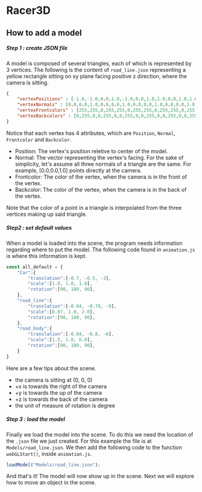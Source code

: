 # Racer3D
## How to add a model
##### Step 1 : create JSON file
A model is composed of several triangles, each of which is represented by 3 vertices. The following is the content of `road_line.json` representing a yellow rectangle sitting on xy plane facing positive z direction, where the camera is sitting. 
```json
{
	"vertexPositions" : [-1.0,-1.0,0.0,1.0,-1.0,0.0,1.0,1.0,0.0,1.0,1.0,0.0,-1.0,1.0,0.0,-1.0,-1.0,0.0],
	"vertexNormals" : [0.0,0.0,1.0,0.0,0.0,1.0,0.0,0.0,1.0,0.0,0.0,1.0,0.0,0.0,1.0,0.0,0.0,1.0],
	"vertexFrontcolors" : [255,255,0,255,255,0,255,255,0,255,255,0,255,255,0,255,255,0],
	"vertexBackcolors" : [0,255,0,0,255,0,0,255,0,0,255,0,0,255,0,0,255,0]
}
```
Notice that each vertex has 4 attributes, which are `Position`, `Normal`, `Frontcolor` and `Backcolor`.
- Position: The vertex's position reletive to center of the model.
- Normal: The vector representing the vertex's facing. For the sake of simplicity, let's assume all three normals of a triangle are the same. For example, [0.0,0.0,1.0] points directly at the camera.
- Frontcolor: The color of the vertex, when the camera is in the front of the vertex. 
- Backcolor: The color of the vertex, when the camera is in the back of the vertex.

Note that the color of a point in a triangle is interpolated from the three vertices making up said triangle.
##### Step2 : set default values
When a model is loaded into the scene, the program needs information regarding where to put the model. The following code found in `animation.js` is where this information is kept. 
```javascript
const all_default = {
	"Car":{
		"translation":[-0.7, -0.5, -3],
		"scale":[1.0, 1.0, 1.0],
		"rotation":[90, 180, 90],
	},
	"road_line":{
		"translation":[-0.04, -0.78, -9],
		"scale":[0.07, 1.0, 2.0],
		"rotation":[90, 180, 90],
	},
	"road_body":{
		"translation":[-0.04, -0.8, -6],
		"scale":[1.5, 1.0, 6.0],
		"rotation":[90, 180, 90],
	}
}
```
Here are a few tips about the scene.
- the camera is sitting at (0, 0, 0)
- +x is towards the right of the camera
- +y is towards the up of the camera
- +z is towards the back of the camera
- the unit of measure of rotation is degree
##### Step 3 : load the model
Finally we load the model into the scene. To do this we need the location of the `.json` file we just created. For this example the file is at `Models/road_line.json`. We then add the following code to the function `webGLStart()`, inside `animation.js`.
```javascript
loadModel("Models/road_line.json");
```
And that's it! The model will now show up in the scene. Next we will explore how to move an object in the scene.
